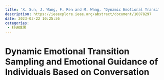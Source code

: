 ```yaml
---
title: 'X. Sun, J. Wang, F. Ren and M. Wang, "Dynamic Emotional Transition Sampling and Emotional Guidance of Individuals Based on Conversation," in IEEE Transactions on Computational Social Systems, doi: 10.1109/TCSS.2023.3256889.'
description: https://ieeexplore.ieee.org/abstract/document/10078297
date: 2023-03-22 10:25:56
categories:
 - 科研成果
---
```

# Dynamic Emotional Transition Sampling and Emotional Guidance of Individuals Based on Conversation